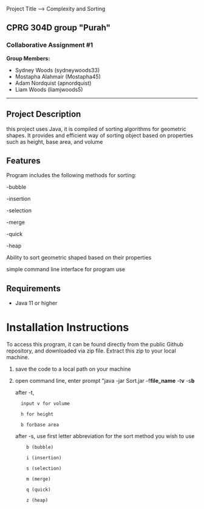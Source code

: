 Project Title --> Complexity and Sorting

## CPRG 304D group "Purah"
### Collaborative Assignment #1

**Group Members:**
- Sydney Woods (sydneywoods33)
- Mostapha Alahmair (Mostapha45)
- Adam Nordquist (apnordquist)
- Liam Woods (liamjwoods5)

-----------------------------------------------------------------------------------
  ## Project Description
this project uses Java, it is compiled of sorting algorithms for geometric shapes. It provides and efficient way of sorting object based on properties such as height, base area, and volume

  ## Features
Program includes the following methods for sorting:

  -bubble
  
  -insertion
  
  -selection
  
  -merge
  
  -quick
  
  -heap
  
Ability to sort geometric shaped based on their properties

simple command line interface for program use

## Requirements
- Java 11 or higher

# Installation Instructions
To access this program, it can be found directly from the public Github repository, and downloaded via zip file. Extract this zip to your local machine.  
1. save the code to a local path on your machine
2. open command line, enter prompt "java -jar Sort.jar -f**file_name** -t**v** -s**b**

   after -t,
   
         input v for volume
         
         h for height
         
         b forbase area

   
   after -s, use first letter abbreviation for the sort method you wish to use
   
           b (bubble)
         
           i (insertion)
         
           s (selection)
         
           m (merge)
         
           q (quick)
         
           z (heap)
      





